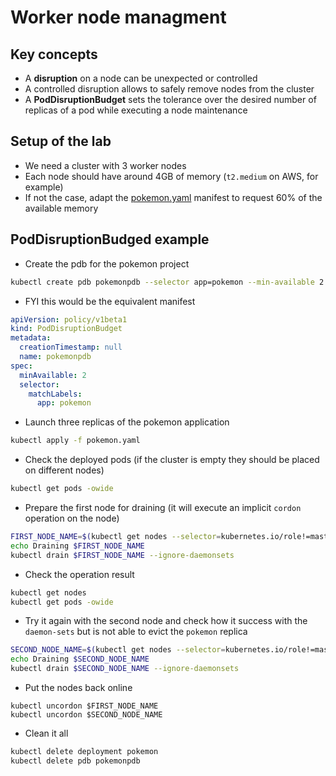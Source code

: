 # Worker node managment

## Key concepts

* A **disruption** on a node can be unexpected or controlled
* A controlled disruption allows to safely remove nodes from the cluster
* A **PodDisruptionBudget** sets the tolerance over the desired number of replicas of a pod while executing a node maintenance

## Setup of the lab

* We need a cluster with 3 worker nodes
* Each node should have around 4GB of memory (`t2.medium` on AWS, for example)
* If not the case, adapt the [pokemon.yaml](pokemon.yaml) manifest to request 60% of the available memory

## PodDisruptionBudged example

* Create the pdb for the pokemon project

```bash
kubectl create pdb pokemonpdb --selector app=pokemon --min-available 2
```
* FYI this would be the equivalent manifest

```yaml
apiVersion: policy/v1beta1
kind: PodDisruptionBudget
metadata:
  creationTimestamp: null
  name: pokemonpdb
spec:
  minAvailable: 2
  selector:
    matchLabels:
      app: pokemon
```

* Launch three replicas of the pokemon application

```bash
kubectl apply -f pokemon.yaml
```

* Check the deployed pods (if the cluster is empty they should be placed on different nodes)

```bash
kubectl get pods -owide
```

* Prepare the first node for draining (it will execute an implicit `cordon` operation on the node)

```bash
FIRST_NODE_NAME=$(kubectl get nodes --selector=kubernetes.io/role!=master -o jsonpath={.items[0].metadata.name})
echo Draining $FIRST_NODE_NAME
kubectl drain $FIRST_NODE_NAME --ignore-daemonsets
```

* Check the operation result

```bash
kubectl get nodes
kubectl get pods -owide
```

* Try it again with the second node and check how it success with the `daemon-sets` but is not able to evict the `pokemon` replica

```bash
SECOND_NODE_NAME=$(kubectl get nodes --selector=kubernetes.io/role!=master -o jsonpath={.items[1].metadata.name})
echo Draining $SECOND_NODE_NAME
kubectl drain $SECOND_NODE_NAME --ignore-daemonsets
```

* Put the nodes back online

```
kubectl uncordon $FIRST_NODE_NAME
kubectl uncordon $SECOND_NODE_NAME
```

* Clean it all

```bash
kubectl delete deployment pokemon
kubectl delete pdb pokemonpdb
```